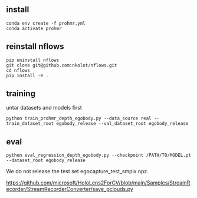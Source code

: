 ## install

```
conda env create -f prohmr.yml
conda activate prohmr
```

## reinstall nflows

```
pip uninstall nflows
git clone git@github.com:nkolot/nflows.git
cd nflows
pip install -e .
```


## training

untar datasets and models first

```
python train_prohmr_depth_egobody.py --data_source real --train_dataset_root egobody_release --val_dataset_root egobody_release
```


## eval

```
python eval_regression_depth_egobody.py --checkpoint /PATH/TO/MODEL.pt --dataset_root egobody_release
```

We do not release the test set egocapture_test_smplx.npz.

https://github.com/microsoft/HoloLens2ForCV/blob/main/Samples/StreamRecorder/StreamRecorderConverter/save_pclouds.py
